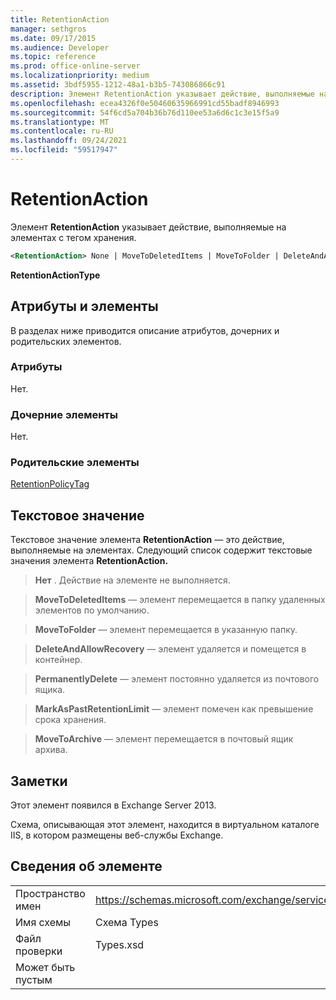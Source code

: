 ```yaml
---
title: RetentionAction
manager: sethgros
ms.date: 09/17/2015
ms.audience: Developer
ms.topic: reference
ms.prod: office-online-server
ms.localizationpriority: medium
ms.assetid: 3bdf5955-1212-48a1-b3b5-743086866c91
description: Элемент RetentionAction указывает действие, выполняемые на элементах с тегом хранения.
ms.openlocfilehash: ecea4326f0e50460635966991cd55badf8946993
ms.sourcegitcommit: 54f6cd5a704b36b76d110ee53a6d6c1c3e15f5a9
ms.translationtype: MT
ms.contentlocale: ru-RU
ms.lasthandoff: 09/24/2021
ms.locfileid: "59517947"
---
```

# <a name="retentionaction"></a>RetentionAction

Элемент **RetentionAction** указывает действие, выполняемые на элементах с тегом хранения. 
  
```XML
<RetentionAction> None | MoveToDeletedItems | MoveToFolder | DeleteAndAllowRecovery | PermanentlyDelete | MarkAsPastRetentionLimit | MoveToArchive <RetentionAction>
```

 **RetentionActionType**
## <a name="attributes-and-elements"></a>Атрибуты и элементы

В разделах ниже приводится описание атрибутов, дочерних и родительских элементов.
  
### <a name="attributes"></a>Атрибуты

Нет.
  
### <a name="child-elements"></a>Дочерние элементы

Нет.
  
### <a name="parent-elements"></a>Родительские элементы

[RetentionPolicyTag](retentionpolicytag.md)
  
## <a name="text-value"></a>Текстовое значение

Текстовое значение элемента **RetentionAction** — это действие, выполняемые на элементах. Следующий список содержит текстовые значения элемента **RetentionAction.** 
  
> **Нет** . Действие на элементе не выполняется. 
    
> **MoveToDeletedItems** — элемент перемещается в папку удаленных элементов по умолчанию. 
    
> **MoveToFolder** — элемент перемещается в указанную папку. 
    
> **DeleteAndAllowRecovery** — элемент удаляется и помещется в контейнер. 
    
> **PermanentlyDelete** — элемент постоянно удаляется из почтового ящика. 
    
> **MarkAsPastRetentionLimit** — элемент помечен как превышение срока хранения. 
    
> **MoveToArchive** — элемент перемещается в почтовый ящик архива. 
    
## <a name="remarks"></a>Заметки

Этот элемент появился в Exchange Server 2013.
  
Схема, описывающая этот элемент, находится в виртуальном каталоге IIS, в котором размещены веб-службы Exchange.
  
## <a name="element-information"></a>Сведения об элементе

|||
|:-----|:-----|
|Пространство имен  <br/> |https://schemas.microsoft.com/exchange/services/2006/types  <br/> |
|Имя схемы  <br/> |Схема Types  <br/> |
|Файл проверки  <br/> |Types.xsd  <br/> |
|Может быть пустым  <br/> ||
   

